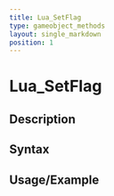 ```yaml
---
title: Lua_SetFlag
type: gameobject_methods
layout: single_markdown
position: 1
---
```


# Lua_SetFlag

## Description

## Syntax

## Usage/Example


